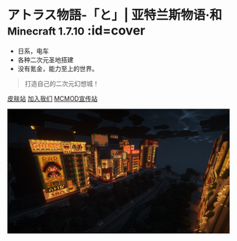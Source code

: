 # アトラス物語‐「と」| 亚特兰斯物语·和<small>Minecraft 1.7.10</small> :id=cover

<!-- - 简单、可靠；正版、非盈利 -->
- 日系，电车
- 各种二次元圣地搭建
- 没有<large>氪金</large>，能力至上的世界。

> 打造自己的二次元幻想城！

[皮肤站](https://mc.kamikuz.cn)
[加入我们](#get-started)
[MCMOD宣传站](https://play.mcmod.cn/sv20182663.html)

![background](assets/images/bg.png)
